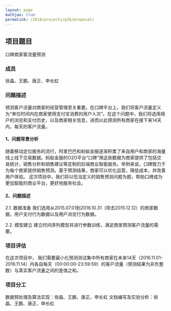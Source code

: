 ```yaml
---
layout: page
mathjax: true
permalink: /2018/projects/p16/proposal/
---
```


## 项目题目
口碑商家客流量预测

### 成员
徐晶、王鹏、唐正、申长虹

### 问题描述
预测客户流量对商家的经营管理至关重要。在口碑平台上，我们将客户流量定义为“单位时间内在商家使用支付宝消费的用户人次”。在这个问题中，我们将选用用户的浏览和支付历史，以及商家相关信息，进而以此预测所有商家在接下来14天内，每天的客户流量。

#### 1、问题背景分析
随着移动定位服务的流行，阿里巴巴和蚂蚁金服逐渐积累了来自用户和商家的海量线上线下交易数据。蚂蚁金服的O2O平台“口碑”用这些数据为商家提供了包括交易统计，销售分析和销售建议等定制的后端商业智能服务。举例来说，口碑致力于为每个商家提供销售预测。基于预测结果，商家可以优化运营，降低成本，并改善用户体验。
	这次项目中，我们将以恰当定义的销售预测问题为题，帮助口碑成为更加智能的商业平台，更好地服务社会。

#### 2、问题描述

2.1. 数据准备
我们选用从2015.07.01到2016.10.31（除去2015.12.12）的商家数据，用户支付行为数据以及用户浏览行为数据。

2.2. 模型建立
建立时间序列模型并进行参数训练，满足商家预测客户流量的需要。

### 项目评估
在这次项目中， 我们需要最小化预测测试集中所有商家在未来14天（2016.11.01-2016.11.14）内各自每天（00:00:00-23:59:59）的客户流量（预测结果为非负整数）与真实客户流量之间的差值之和。

### 项目分工
数据预处理及算法实现：徐晶、王鹏、唐正、申长虹
文档编写及实验分析：徐晶、王鹏、唐正、申长虹
